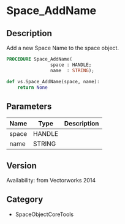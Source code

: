 # Space_AddName

## Description
Add a new Space Name to the space object.

```pascal
PROCEDURE Space_AddName(
				space : HANDLE;
				name  : STRING);
```

```python
def vs.Space_AddName(space, name):
    return None
```

## Parameters
|Name|Type|Description|
|---|---|---|
|space|HANDLE|   |
|name|STRING|   |

## Version
Availability: from Vectorworks 2014

## Category
* SpaceObjectCoreTools

